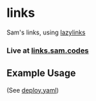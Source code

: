# links
Sam's links, using [lazylinks](https://github.com/ho0ber/lazylinks)

### Live at [links.sam.codes](https://links.sam.codes)

## Example Usage
(See [deploy.yaml](.github/workflows/deploy.yaml))
